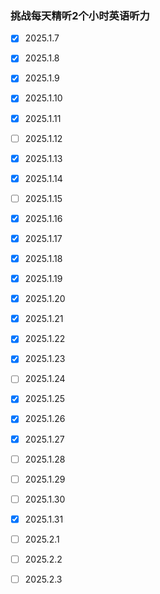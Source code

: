 ### 挑战每天精听2个小时英语听力

- [x] 2025.1.7

- [x] 2025.1.8

- [x] 2025.1.9

- [x] 2025.1.10

- [x] 2025.1.11

- [ ] 2025.1.12

- [x] 2025.1.13

- [x] 2025.1.14

- [ ] 2025.1.15

- [x] 2025.1.16

- [x] 2025.1.17

- [x] 2025.1.18

- [x] 2025.1.19

- [x] 2025.1.20

- [x] 2025.1.21

- [x] 2025.1.22

- [x] 2025.1.23

- [ ] 2025.1.24

- [x] 2025.1.25

- [x] 2025.1.26

- [x] 2025.1.27

- [ ] 2025.1.28

- [ ] 2025.1.29

- [ ] 2025.1.30

- [x] 2025.1.31

- [ ] 2025.2.1

- [ ] 2025.2.2

- [ ] 2025.2.3